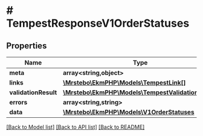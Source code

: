 # # TempestResponseV1OrderStatuses

## Properties

Name | Type | Description | Notes
------------ | ------------- | ------------- | -------------
**meta** | **array<string,object>** |  | [optional]
**links** | [**\Mrstebo\EkmPHP\Models\TempestLink[]**](TempestLink.md) |  | [optional]
**validationResult** | [**\Mrstebo\EkmPHP\Models\TempestValidationError[]**](TempestValidationError.md) |  | [optional]
**errors** | **array<string,string>** |  | [optional]
**data** | [**\Mrstebo\EkmPHP\Models\V1OrderStatuses**](V1OrderStatuses.md) |  | [optional]

[[Back to Model list]](../../README.md#models) [[Back to API list]](../../README.md#endpoints) [[Back to README]](../../README.md)
